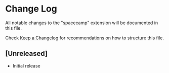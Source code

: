 # Change Log

All notable changes to the "spacecamp" extension will be documented in this file.

Check [Keep a Changelog](http://keepachangelog.com/) for recommendations on how to structure this file.

## [Unreleased]

- Initial release
